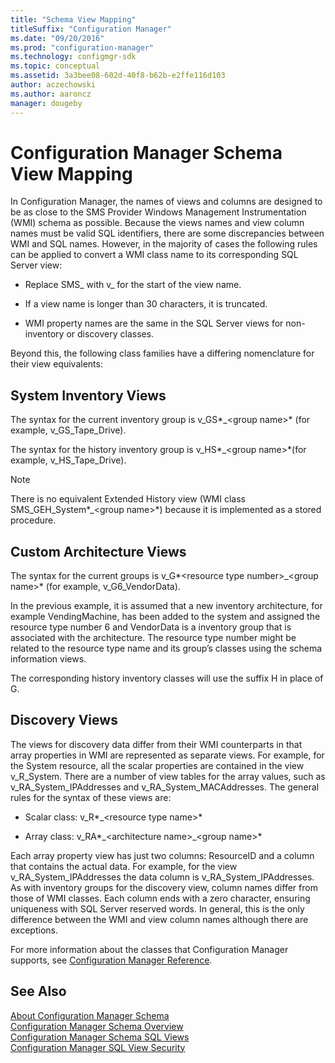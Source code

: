 ```yaml
---
title: "Schema View Mapping"
titleSuffix: "Configuration Manager"
ms.date: "09/20/2016"
ms.prod: "configuration-manager"
ms.technology: configmgr-sdk
ms.topic: conceptual
ms.assetid: 3a3bee08-602d-40f8-b62b-e2ffe116d103
author: aczechowski
ms.author: aaroncz
manager: dougeby
---
```

# Configuration Manager Schema View Mapping
In Configuration Manager, the names of views and columns are designed to be as close to the SMS Provider Windows Management Instrumentation (WMI) schema as possible. Because the views names and view column names must be valid SQL identifiers, there are some discrepancies between WMI and SQL names. However, in the majority of cases the following rules can be applied to convert a WMI class name to its corresponding SQL Server view:  

-   Replace SMS_ with v_ for the start of the view name.  

-   If a view name is longer than 30 characters, it is truncated.  

-   WMI property names are the same in the SQL Server views for non-inventory or discovery classes.  

 Beyond this, the following class families have a differing nomenclature for their view equivalents:  

## System Inventory Views  
 The syntax for the current inventory group is v_GS*_\<group name>* (for example, v_GS_Tape_Drive).  

 The syntax for the history inventory group is v_HS*_\<group name>*(for example, v_HS_Tape_Drive).  

> [!NOTE]
>  There is no equivalent Extended History view (WMI class SMS_GEH_System*_\<group name>*) because it is implemented as a stored procedure.  

## Custom Architecture Views  
 The syntax for the current groups is v_G*\<resource type number>_\<group name>* (for example, v_G6_VendorData).  

 In the previous example, it is assumed that a new inventory architecture, for example VendingMachine, has been added to the system and assigned the resource type number 6 and VendorData is a inventory group that is associated with the architecture. The resource type number might be related to the resource type name and its group’s classes using the schema information views.  

 The corresponding history inventory classes will use the suffix H in place of G.  

## Discovery Views  
 The views for discovery data differ from their WMI counterparts in that array properties in WMI are represented as separate views. For example, for the System resource, all the scalar properties are contained in the view v_R_System. There are a number of view tables for the array values, such as v_RA_System_IPAddresses and v_RA_System_MACAddresses. The general rules for the syntax of these views are:  

-   Scalar class: v_R*_\<resource type name>*  

-   Array class: v_RA*_\<architecture name>\_\<group name>*  

 Each array property view has just two columns: ResourceID and a column that contains the actual data. For example, for the view v_RA_System_IPAddresses the data column is v_RA_System_IPAddresses. As with inventory groups for the discovery view, column names differ from those of WMI classes. Each column ends with a zero character, ensuring uniqueness with SQL Server reserved words. In general, this is the only difference between the WMI and view column names although there are exceptions.  

 For more information about the classes that Configuration Manager supports, see [Configuration Manager Reference](../../../develop/reference/configuration-manager-reference.md).  

## See Also  
 [About Configuration Manager Schema](../../../develop/core/understand/about-configuration-manager-schema.md)   
 [Configuration Manager Schema Overview](../../../develop/core/understand/configuration-manager-schema-overview.md)   
 [Configuration Manager Schema SQL Views](../../../develop/core/understand/configuration-manager-schema-sql-views.md)   
 [Configuration Manager SQL View Security](../../../develop/core/understand/sql-view-security.md)
